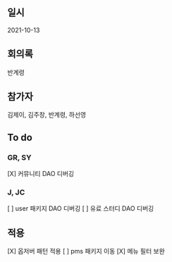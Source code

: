 ## 일시

2021-10-13

## 회의록

반계령

## 참가자

김제이, 김주창, 반계령, 하선영

## To do

### GR, SY

[X] 커뮤니티 DAO 디버깅

### J, JC

[ ] user 패키지 DAO 디버깅
[ ] 유료 스터디 DAO 디버깅

## 적용

[X] 옵저버 패턴 적용
[ ] pms 패키지 이동
[X] 메뉴 필터 보완
